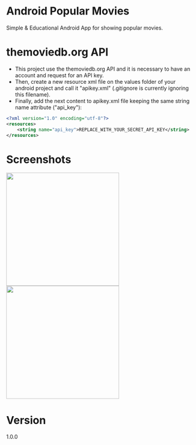 # Android Popular Movies
Simple &amp; Educational Android App for showing popular movies.

# themoviedb.org API
- This project use the themoviedb.org API and it is necessary to have an account and request for an API key. 
- Then, create a new resource xml file on the values folder of your android project and call it "apikey.xml" (.gitignore is currently ignoring this filename).
- Finally, add the next content to apikey.xml file keeping the same string name attribute ("api_key"):

```xml
<?xml version="1.0" encoding="utf-8"?>
<resources>
    <string name="api_key">REPLACE_WITH_YOUR_SECRET_API_KEY</string>
</resources>
```

# Screenshots
<img src="http://i.imgur.com/P3Xrk8a.png" width="300"/>
<img src="http://i.imgur.com/JR1ngqz.png" width="300"/>

# Version
1.0.0
